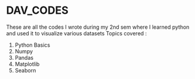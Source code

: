 # DAV_CODES
These are all the codes I wrote during my 2nd sem where I learned python and used it to visualize various datasets
Topics covered : 
1) Python Basics
2) Numpy
3) Pandas
4) Matplotlib
5) Seaborn
